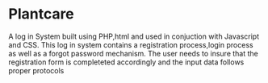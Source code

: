 # Plantcare
A log in System built using PHP,html and used in conjuction with Javascript and CSS. This log in system contains a registration process,login process as well as a forgot password mechanism. The user needs to insure that the registration form is completeted accordingly and the input data follows proper protocols
